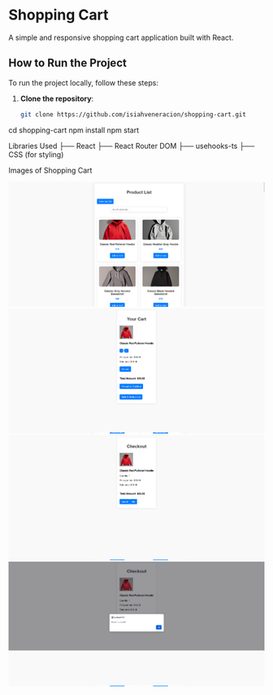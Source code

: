 # Shopping Cart

A simple and responsive shopping cart application built with React.

## How to Run the Project

To run the project locally, follow these steps:

1. **Clone the repository**:

   ```bash
   git clone https://github.com/isiahveneracion/shopping-cart.git
   ```

cd shopping-cart
npm install
npm start

Libraries Used
├── React
├── React Router DOM
├── usehooks-ts
├── CSS (for styling)

Images of Shopping Cart

![image alt](https://github.com/isiahveneracion/shopping-cart/blob/2983b4a2c575f1d91df1e72ac3ac0ee223f058a6/images/productlist.png)
![image alt](https://github.com/isiahveneracion/shopping-cart/blob/9ac2bce3d0757b2c6682d6027e4f16dd51fef7f9/images/addtocart.png)
![image alt](https://github.com/isiahveneracion/shopping-cart/blob/9ac2bce3d0757b2c6682d6027e4f16dd51fef7f9/images/checkout.png)
![image alt](https://github.com/isiahveneracion/shopping-cart/blob/9ac2bce3d0757b2c6682d6027e4f16dd51fef7f9/images/paymentsuccess.png)

